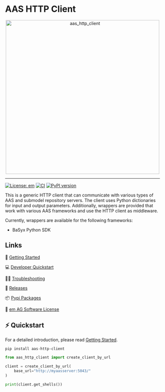 <!-- TODO: Go through the readme and enter the information here -->

# AAS HTTP Client

<div align="center">
<!-- change this to your projects logo if you have on.
  If you don't have one it might be worth trying chatgpt dall-e to create one for you...
 -->
<img src="docs/assets/fluid_logo.svg" alt="aas_http_client" width=500 />
</div>

---

[![License: em](https://img.shields.io/badge/license-emSL-%23f8a602?label=License&labelColor=%23992b2e)](LICENSE)
[![CI](https://github.com/fluid40/aas-http-client/actions/workflows/CI.yml/badge.svg?branch=main&cache-bust=1)](https://github.com/fluid40/aas-http-client/actions)
[![PyPI version](https://img.shields.io/pypi/v/aas-http-client.svg)](https://pypi.org/project/aas-http-client/)

This is a generic HTTP client that can communicate with various types of AAS and submodel repository servers. The client uses Python dictionaries for input and output parameters.
Additionally, wrappers are provided that work with various AAS frameworks and use the HTTP client as middleware.  

Currently, wrappers are available for the following frameworks:
- BaSyx Python SDK

## Links

🚀 [Getting Started](docs/getting_started.md)

💻 [Developer Quickstart](docs/dev_guide.md)

👨‍⚕️ [Troubleshooting](docs/troubleshooting.md)

🤖 [Releases](http://github.com/fluid40/aas-http-client/releases)

📦 [Pypi Packages](https://pypi.org/project/aas-http-client/)

📜 [em AG Software License](LICENSE)

## ⚡ Quickstart

For a detailed introduction, please read [Getting Started](docs/getting_started.md).

```bash
pip install aas-http-client
````

```python
from aas_http_client import create_client_by_url

client = create_client_by_url(
    base_url="http://myaasserver:5043/"
)

print(client.get_shells())
```